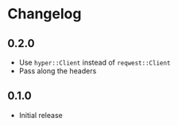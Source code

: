 # Changelog

## 0.2.0
* Use `hyper::Client` instead of `reqwest::Client`
* Pass along the headers

## 0.1.0
* Initial release
